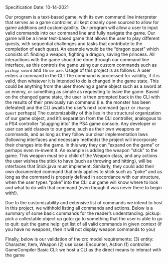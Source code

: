 Specification
Date: 10-14-2021

Our program is a text-based game, with its own command line interpreter that serves as a game controller, all kept cleanly open sourced to allow for game additions and customizability. Our program will allow a user to input valid commands into our command line and fully navigate the game. Our game will be a linear text-based game that allows the user to play different quests, with sequential challenges and tasks that contribute to the completion of each quest. An example would be the “dragon quest” which consists of: finding a weapon, fighting a dragon, saving the princess. All interactions with the game should be done through our command line interface, as this controls the game using our custom commands such as `pickup sword` and `throw axe`. Usage of this project is as follows:
A user enters a command in the CLI
The command is processed for validity, if it is valid, then whatever it is intended to do is changed in the game state. This could be anything from the user throwing a game object such as a sword at an enemy, or something as simple as requesting to leave the game.
Based on the changed game state, the user is then prompted back in the CLI with the results of their previously run command (i.e. the monster has been defeated) and the CLI awaits the user’s next command (`quit` or `change quest` perhaps)
The customizability of this lies in the structural organization of our game object, and it’s separation from the CLI controller, analogous to a PS4 controller “plugging into” the PS4 game console. Any developer or user can add classes to our game, such as their own weapons or commands, and as long as they follow our clear implementation laws (following interfaces and necessary methods) the project will incorporate their changes into the game. In this way they can “expand on the game” or perhaps even re-invent it. An example is adding the weapon “stick” to the game. This weapon must be a child of the Weapon class, and any actions the user wishes the stick to have (such as throwing and hitting), will be interfaces that Stick.java must implement. Similarly, they could add their own documented command that only applies to stick such as “poke” and as long as the command is properly defined in accordance with our structure, when the user types “poke” into the CLI our game will know where to look and what to do with that command (even though it was never there to begin with!).

Due to the customizability and extensive list of commands we intend to host in this project, we withhold listing all commands and actions. Below is a summary of some basic commands for the reader’s understanding.
pickup: pick a collectable object up
goto: go to something that the user is able to go to
quit: quit the game
help: get list of all valid commands in given context
(if you have no weapons, then it will not display weapon commands to you)

Finally, below is our validation of the crc model requirements:
(3) entity:	Character, Item, Weapon
(2) use case:	Encounter, Action
(1) controller:	GameCompiler
Basic CLI: 	we host a CLI as the direct means to interact with the game
